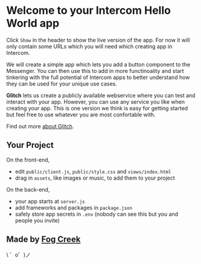Welcome to your Intercom Hello World app
=================

Click `Show` in the header to show the live version of the app. For now it will only contain some URLs which you will need which creating app in Intercom.

We will create a simple app which lets you add a button component to the Messenger. You can then use this to add in more functinoality and start tinkering with the full potential of Intercom apps to better understand how they can be used for your unique use cases.

**Glitch** lets us create a publicly available webservice where you can test and interact with your app. However, you can use any service you like when creating your app. This is one version we think is easy for getting started but feel free to use whatever you are most confortable with.

Find out more [about Glitch](https://glitch.com/about).


Your Project
------------

On the front-end,
- edit `public/client.js`, `public/style.css` and `views/index.html`
- drag in `assets`, like images or music, to add them to your project

On the back-end,
- your app starts at `server.js`
- add frameworks and packages in `package.json`
- safely store app secrets in `.env` (nobody can see this but you and people you invite)


Made by [Fog Creek](https://fogcreek.com/)
-------------------

\ ゜o゜)ノ
